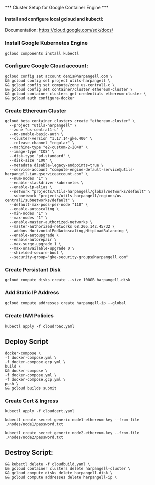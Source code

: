 *** Cluster Setup for Google Container Engine ***

####  Install and configure local gcloud and kubectl:

Documentation: https://cloud.google.com/sdk/docs/

### Install Google Kubernetes Engine

`gcloud components install kubectl`

### Configure Google Cloud account:
```
gcloud config set account denis@harpangell.com \
&& gcloud config set project utils-harpangell \
&& gcloud config set compute/zone us-central1-c \
&& gcloud config set container/cluster ethereum-cluster \
&& gcloud container clusters get-credentials ethereum-cluster \
&& gcloud auth configure-docker
```

### Create Ethereum Cluster

```
gcloud beta container clusters create "ethereum-cluster" \
  --project "utils-harpangell" \
  --zone "us-central1-c" \
  --no-enable-basic-auth \
  --cluster-version "1.17.14-gke.400" \
  --release-channel "regular" \
  --machine-type "e2-custom-2-2048" \
  --image-type "COS" \
  --disk-type "pd-standard" \
  --disk-size "100" \
  --metadata disable-legacy-endpoints=true \
  --service-account "compute-engine-default-service@utils-harpangell.iam.gserviceaccount.com" \
  --num-nodes "1" \
  --enable-stackdriver-kubernetes \
  --enable-ip-alias \
  --network "projects/utils-harpangell/global/networks/default" \
  --subnetwork "projects/utils-harpangell/regions/us-central1/subnetworks/default" \
  --default-max-pods-per-node "110" \
  --enable-autoscaling \
  --min-nodes "1" \
  --max-nodes "1" \
  --enable-master-authorized-networks \
  --master-authorized-networks 68.205.142.45/32 \
  --addons HorizontalPodAutoscaling,HttpLoadBalancing \
  --enable-autoupgrade \
  --enable-autorepair \
  --max-surge-upgrade 1 \
  --max-unavailable-upgrade 0 \
  --shielded-secure-boot \
  --security-group="gke-security-groups@harpangell.com"
```

### Create Persistant Disk

`gcloud compute disks create --size 100GB harpangell-disk`

### Add Static IP Address

`gcloud compute addresses create harpangell-ip --global`

### Create IAM Policies

`kubectl apply -f cloudrbac.yaml`

## Deploy Script

```
docker-compose \
-f docker-compose.yml \
-f docker-compose.gcp.yml \
build \
&& docker-compose \
-f docker-compose.yml \
-f docker-compose.gcp.yml \
push \
&& gcloud builds submit
```

### Create Cert & Ingress

`kubectl apply -f cloudcert.yaml`

`kubectl create secret generic node1-ethereum-key --from-file ./nodes/node1/password.txt`

`kubectl create secret generic node2-ethereum-key --from-file ./nodes/node2/password.txt`

## Destroy Script:

```
&& kubectl delete -f cloudbuild.yaml \
&& gcloud container clusters delete harpangell-cluster \
&& gcloud compute disks delete harpangell-disk \
&& gcloud compute addresses delete harpangell-ip \
```
